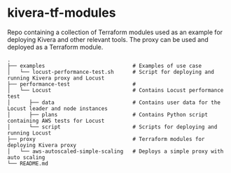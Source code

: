 # kivera-tf-modules

Repo containing a collection of Terraform modules used as an example for deploying Kivera and other relevant tools. The proxy can be used and deployed as a Terraform module.

```
.
├── examples                            # Examples of use case
│   └── locust-performance-test.sh      # Script for deploying and running Kivera proxy and Locust
├── performance-test                    #
│   └── Locust                          # Contains Locust performance test
│      ├── data                         # Contains user data for the Locust leader and node instances
│      ├── plans                        # Contains Python script containing AWS tests for Locust
│      └── script                       # Scripts for deploying and running Locust
├── proxy                               # Terraform modules for deploying Kivera proxy
│   └── aws-autoscaled-simple-scaling   # Deploys a simple proxy with auto scaling
└── README.md
```

